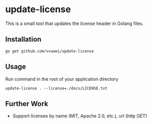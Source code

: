# update-license

This is a small tool that updates the license header in Golang files.

## Installation

```
go get github.com/vvuwei/update-license
```

## Usage

Run command in the root of your application directory

```
update-license . --license=./docs/LICENSE.txt
```

## Further Work

* Support licenses by name (MIT, Apache 2.0, etc.), url (http GET)
